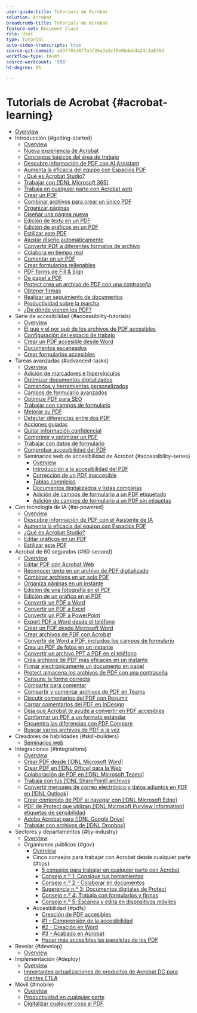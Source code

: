 ```yaml
---
user-guide-title: Tutorials de Acrobat
solution: Acrobat
breadcrumb-title: Tutorials de Acrobat
feature-set: Document Cloud
role: User
type: Tutorial
auto-video-transcripts: true
source-git-commit: a437f01d8f7a3f26a3a2cf6e0bdeb4a24c1a836d
workflow-type: tm+mt
source-wordcount: '558'
ht-degree: 5%

---
```



# Tutorials de Acrobat {#acrobat-learning}

+ [Overview](overview.md)
+ Introducción {#getting-started}
   + [Overview](getting-started/getting-started-overview.md)
   + [Nueva experiencia de Acrobat](getting-started/new-workspace.md)
   + [Conceptos básicos del área de trabajo](getting-started/get-to-know-the-acrobat-dc-interface.md)
   + [Descubre información de PDF con AI Assistant](getting-started/ai-assistant.md)
   + [Aumenta la eficacia del equipo con Espacios PDF](getting-started/pdf-spaces-legal.md)
   + [¿Qué es Acrobat Studio?](getting-started/acrobat-studio.md)
   + [Trabajar con [!DNL Microsoft 365]](https://experienceleague.adobe.com/docs/document-cloud-learn/acrobat-learning/integrations/integrate-overview.html#microsoft)
   + [Trabaja en cualquier parte con Acrobat web](getting-started/acrobatweb.md)
   + [Crear un PDF](getting-started/create-pdf.md)
   + [Combinar archivos para crear un único PDF](getting-started/combine-to-pdf.md)
   + [Organizar páginas](getting-started/organize.md)
   + [Diseñar una página nueva](getting-started/add-custom-page.md)
   + [Edición de texto en un PDF](getting-started/edit-pdf.md)
   + [Edición de gráficos en un PDF](getting-started/edit-graphics.md)
   + [Estilizar este PDF](getting-started/stylize-this-pdf.md)
   + [Ajustar diseño automáticamente](getting-started/auto-adjust-layout.md)
   + [Convertir PDF a diferentes formatos de archivo](getting-started/export-pdf.md)
   + [Colabora en tiempo real](getting-started/collaborate.md)
   + [Comentar en un PDF](getting-started/comment-on-pdf-files.md)
   + [Crear formularios rellenables](getting-started/create-fillable-forms.md)
   + [PDF forms de Fill &amp; Sign](getting-started/fill-and-sign.md)
   + [De papel a PDF](getting-started/scan-and-ocr.md)
   + [Protect crea un archivo de PDF con una contraseña](getting-started/password-protect.md)
   + [Obtener firmas](getting-started/signatures.md)
   + [Realizar un seguimiento de documentos](getting-started/track.md)
   + [Productividad sobre la marcha](getting-started/productivity.md)
   + [¿De dónde vienen los PDF?](getting-started/where-do-pdfs-come-from.md)
+ Serie de accesibilidad {#accessibility-tutorials}
   + [Overview](accessibility-series/accessibility-overview.md)
   + [El qué y el por qué de los archivos de PDF accesibles](accessibility-series/what-why-accessible-pdf.md)
   + [Configuración del espacio de trabajo](accessibility-series/set-up-workspace.md)
   + [Crear un PDF accesible desde Word](accessibility-series/create-accessible-from-word.md)
   + [Documentos escaneados](accessibility-series/scanned-documents.md)
   + [Crear formularios accesibles](accessibility-series/create-accessible-forms.md)
+ Tareas avanzadas {#advanced-tasks}
   + [Overview](advanced-tasks/advanced-tasks-overview.md)
   + [Adición de marcadores e hipervínculos](advanced-tasks/bookmarks.md)
   + [Optimizar documentos digitalizados](advanced-tasks/optimizescan.md)
   + [Comandos y herramientas personalizados](advanced-tasks/custom.md)
   + [Campos de formulario avanzados](advanced-tasks/advancedforms.md)
   + [Optimize PDF para SEO](advanced-tasks/optimizeseo.md)
   + [Trabajar con campos de formulario](advanced-tasks/workforms.md)
   + [Mejorar su PDF](advanced-tasks/enhance.md)
   + [Detectar diferencias entre dos PDF](advanced-tasks/compare.md)
   + [Acciones guiadas](advanced-tasks/action.md)
   + [Quitar información confidencial](advanced-tasks/redact.md)
   + [Comprimir y optimizar un PDF](advanced-tasks/reduce.md)
   + [Trabajar con datos de formulario](advanced-tasks/formdata.md)
   + [Comprobar accesibilidad del PDF](advanced-tasks/accessibility.md)
   + Seminarios web de accesibilidad de Acrobat {#accessibility-series}
      + [Overview](advanced-tasks/accessibility-series.md)
      + [Introducción a la accesibilidad del PDF](advanced-tasks/accessibilitysession1.md)
      + [Corrección de un PDF inaccesible](advanced-tasks/accessibilitysession2.md)
      + [Tablas complejas](advanced-tasks/accessibilitysession3.md)
      + [Documentos digitalizados y listas complejas](advanced-tasks/accessibilitysession4.md)
      + [Adición de campos de formulario a un PDF etiquetado](advanced-tasks/accessibilitysession5.md)
      + [Adición de campos de formulario a un PDF sin etiquetas](advanced-tasks/accessibilitysession6.md)
+ Con tecnología de IA {#ai-powered}
   + [Overview](ai-powered/ai-overview.md)
   + [Descubre información de PDF con el Asistente de IA](https://experienceleague.adobe.com/en/docs/document-cloud-learn/acrobat-learning/getting-started/ai-assistant)
   + [Aumenta la eficacia del equipo con Espacios PDF](https://experienceleague.adobe.com/en/docs/document-cloud-learn/acrobat-learning/getting-started/pdf-spaces-legal)
   + [¿Qué es Acrobat Studio?](https://experienceleague.adobe.com/en/docs/document-cloud-learn/acrobat-learning/getting-started/acrobat-studio)
   + [Editar gráficos en un PDF](https://experienceleague.adobe.com/en/docs/document-cloud-learn/acrobat-learning/getting-started/edit-graphics)
   + [Estilizar este PDF](https://experienceleague.adobe.com/en/docs/document-cloud-learn/acrobat-learning/getting-started/stylize-this-pdf)
+ Acrobat de 60 segundos {#60-second}
   + [Overview](60-second/60-second-overview.md)
   + [Editar PDF con Acrobat Web](60-second/edit.md)
   + [Reconocer texto en un archivo de PDF digitalizado](60-second/textrecognition.md)
   + [Combinar archivos en un solo PDF](60-second/combine-to-one-pdf.md)
   + [Organiza páginas en un instante](60-second/organize.md)
   + [Edición de una fotografía en el PDF](60-second/editphoto.md)
   + [Edición de un gráfico en el PDF](60-second/editgraphic.md)
   + [Convertir un PDF a Word](60-second/convert-pdf-word.md)
   + [Convertir un PDF a Excel](60-second/convert-pdf-excel.md)
   + [Convertir un PDF a PowerPoint](60-second/convert-pdf-powerpoint.md)
   + [Export PDF a Word desde el teléfono](60-second/exportwordphone.md)
   + [Crear un PDF desde Microsoft Word](60-second/word-to-pdf.md)
   + [Crear archivos de PDF con Acrobat](60-second/create-from-acrobat.md)
   + [Convertir de Word a PDF, incluidos los campos de formulario](60-second/wordform.md)
   + [Crea un PDF de fotos en un instante](60-second/photo.md)
   + [Convertir un archivo PPT a PDF en el teléfono](60-second/phone.md)
   + [Crea archivos de PDF más eficaces en un instante](60-second/optimize.md)
   + [Firmar electrónicamente un documento en papel](60-second/sign.md)
   + [Protect almacena los archivos de PDF con una contraseña](60-second/protect.md)
   + [Censura: la forma correcta](60-second/redaction.md)
   + [Compartir para comentar](60-second/share-comment.md)
   + [Compartir y comentar archivos de PDF en Teams](60-second/share-comment-teams.md)
   + [Discutir comentarios del PDF con Resumir](60-second/summarize-comments.md)
   + [Cargar comentarios del PDF en InDesign](60-second/indesign.md)
   + [Deja que Acrobat te ayude a convertir en PDF accesibles](60-second/accessible.md)
   + [Conformar un PDF a un formato estándar](60-second/conform.md)
   + [Encuentra las diferencias con PDF Compare](60-second/compare.md)
   + [Buscar varios archivos de PDF a la vez](60-second/search.md)
+ Creadores de habilidades {#skill-builders}
   + [Seminarios web](skill-builder/skill-builder-webinars.md)
+ Integraciones {#integrations}
   + [Overview](integrate/integrate-overview.md)
   + [Crear PDF desde  [!DNL Microsoft Word]](integrate/createfromword.md)
   + [Crear PDF en  [!DNL Office] para la Web](integrate/createofficeweb.md)
   + [Colaboración de PDF en  [!DNL Microsoft Teams]](integrate/acrobatandteams.md)
   + [Trabaja con tus [!DNL SharePoint]  archivos](integrate/acrobatandsp.md)
   + [Convertir mensajes de correo electrónico y datos adjuntos en PDF en  [!DNL Outlook]](integrate/outlook.md)
   + [Crear contenido de PDF al navegar con  [!DNL Microsoft Edge]](integrate/edge.md)
   + [PDF de Protect que utilizan  [!DNL Microsoft Purview Information] etiquetas de sensibilidad](integrate/microsoftsensitivitylabels.md)
   + [Adobe Acrobat para  [!DNL Google Drive]](integrate/acrobatandgoogle.md)
   + [Trabajar con archivos de  [!DNL Dropbox]](integrate/acrobat-dropbox.md)
+ Sectores y departamentos {#by-industry}
   + [Overview](industry/industry-overview.md)
   + Organismos públicos {#gov}
      + [Overview](industry/gov/gov-overview.md)
      + Cinco consejos para trabajar con Acrobat desde cualquier parte {#tips}
         + [5 consejos para trabajar en cualquier parte con Acrobat](industry/gov/5-tips-for-working-anywhere-with-acrobat-dc-for-government.md)
         + [Consejo n.º 1: Consigue tus herramientas](industry/gov/get-your-tools.md)
         + [Consejo n.º 2 - Colaborar en documentos](industry/gov/collaborate-on-documents.md)
         + [Sugerencia n.º 3: Documentos digitales de Protect](industry/gov/protect-digital-documents.md)
         + [Consejo n.º 4: Trabaja con formularios y firmas](industry/gov/work-with-forms-and-signatures.md)
         + [Consejo n.º 5: Escanea y edita en dispositivos móviles](industry/gov/scan-and-edit-on-mobile.md)
      + Accesibilidad {#pdfs}
         + [Creación de PDF accesibles](industry/gov/making-pdfs-accessible.md)
         + [#1 - Comprensión de la accesibilidad](industry/gov/understanding-accessibility.md)
         + [#2 - Creación en Word](industry/gov/authoring-in-word.md)
         + [#3 - Acabado en Acrobat](industry/gov/finishing-in-acrobat.md)
         + [Hacer más accesibles las papeletas de los PDF](industry/gov/making-pdf-ballots-accessible.md)
+ Revelar {#develop}
   + [Overview](develop/develop-overview.md)
+ Implementación {#deploy}
   + [Overview](deploy/deploy-overview.md)
   + [Importantes actualizaciones de productos de Acrobat DC para clientes ETLA](deploy/signentitlementchanges.md)
+ Móvil {#mobile}
   + [Overview](mobile/mobile-overview.md)
   + [Productividad en cualquier parte](https://experienceleague.adobe.com/docs/document-cloud-learn/acrobat-learning/getting-started/productivity.html)
   + [Digitalizar cualquier cosa al PDF](mobile/scan-mobile-app.md)
